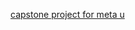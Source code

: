
[capstone project for meta u](https://docs.google.com/document/d/1RoEVDal3dUV61kGvU0ZvNHQGePXnk8htmpUeBaAOoU8/edit?tab=t.0)
